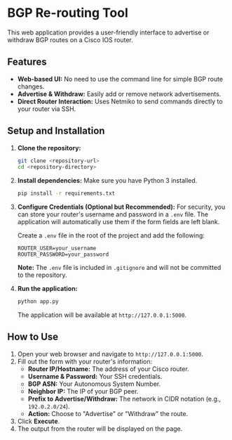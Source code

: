 # BGP Re-routing Tool

This web application provides a user-friendly interface to advertise or withdraw BGP routes on a Cisco IOS router.

## Features

- **Web-based UI:** No need to use the command line for simple BGP route changes.
- **Advertise & Withdraw:** Easily add or remove network advertisements.
- **Direct Router Interaction:** Uses Netmiko to send commands directly to your router via SSH.

## Setup and Installation

1.  **Clone the repository:**
    ```bash
    git clone <repository-url>
    cd <repository-directory>
    ```

2.  **Install dependencies:**
    Make sure you have Python 3 installed.
    ```bash
    pip install -r requirements.txt
    ```

3.  **Configure Credentials (Optional but Recommended):**
    For security, you can store your router's username and password in a `.env` file. The application will automatically use them if the form fields are left blank.

    Create a `.env` file in the root of the project and add the following:
    ```
    ROUTER_USER=your_username
    ROUTER_PASSWORD=your_password
    ```
    **Note:** The `.env` file is included in `.gitignore` and will not be committed to the repository.

4.  **Run the application:**
    ```bash
    python app.py
    ```
    The application will be available at `http://127.0.0.1:5000`.

## How to Use

1.  Open your web browser and navigate to `http://127.0.0.1:5000`.
2.  Fill out the form with your router's information:
    -   **Router IP/Hostname:** The address of your Cisco router.
    -   **Username & Password:** Your SSH credentials.
    -   **BGP ASN:** Your Autonomous System Number.
    -   **Neighbor IP:** The IP of your BGP peer.
    -   **Prefix to Advertise/Withdraw:** The network in CIDR notation (e.g., `192.0.2.0/24`).
    -   **Action:** Choose to "Advertise" or "Withdraw" the route.
3.  Click **Execute**.
4.  The output from the router will be displayed on the page.